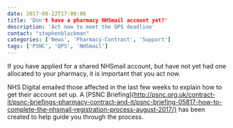 ```yaml
---
date: 2017-08-22T17:00:00
title: 'Don't have a pharmacy NHSmail account yet?'
description: 'Act now to meet the QPS deadline'
contact: "stephenblackman"
categories: ['News', 'Pharmacy-Contract', 'Support']
tags: ['PSNC', 'QPS', 'NHSmail']
---
```


If you have applied for a shared NHSmail account, but have not yet had one allocated to your pharmacy, 
it is important that you act now. 

NHS Digital emailed those affected in the last few weeks to explain how to get 
their account set up. A [PSNC Briefing]{http://psnc.org.uk/contract-it/psnc-briefings-pharmacy-contract-and-it/psnc-briefing-05817-how-to-complete-the-nhsmail-registration-process-august-2017/} has been created to help guide you through the process.
